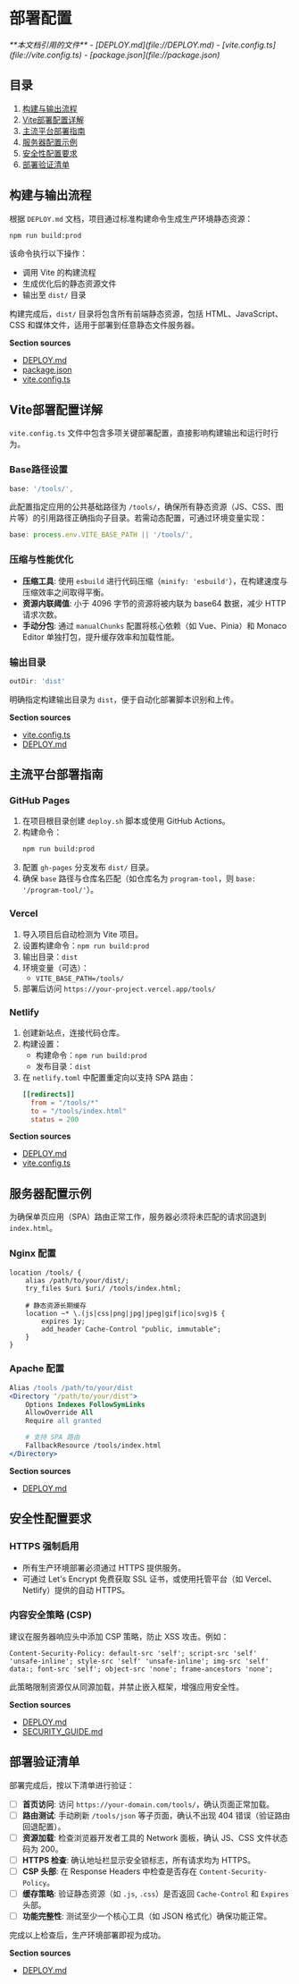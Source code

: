 # 部署配置

<cite>
**本文档引用的文件**  
- [DEPLOY.md](file://DEPLOY.md)
- [vite.config.ts](file://vite.config.ts)
- [package.json](file://package.json)
</cite>

## 目录
1. [构建与输出流程](#构建与输出流程)  
2. [Vite部署配置详解](#vite部署配置详解)  
3. [主流平台部署指南](#主流平台部署指南)  
4. [服务器配置示例](#服务器配置示例)  
5. [安全性配置要求](#安全性配置要求)  
6. [部署验证清单](#部署验证清单)

## 构建与输出流程

根据 `DEPLOY.md` 文档，项目通过标准构建命令生成生产环境静态资源：

```bash
npm run build:prod
```

该命令执行以下操作：
- 调用 Vite 的构建流程
- 生成优化后的静态资源文件
- 输出至 `dist/` 目录

构建完成后，`dist/` 目录将包含所有前端静态资源，包括 HTML、JavaScript、CSS 和媒体文件，适用于部署到任意静态文件服务器。

**Section sources**
- [DEPLOY.md](file://DEPLOY.md#L0-L85)
- [package.json](file://package.json#L10-L15)
- [vite.config.ts](file://vite.config.ts#L15-L17)

## Vite部署配置详解

`vite.config.ts` 文件中包含多项关键部署配置，直接影响构建输出和运行时行为。

### Base路径设置

```typescript
base: '/tools/',
```

此配置指定应用的公共基础路径为 `/tools/`，确保所有静态资源（JS、CSS、图片等）的引用路径正确指向子目录。若需动态配置，可通过环境变量实现：

```typescript
base: process.env.VITE_BASE_PATH || '/tools/',
```

### 压缩与性能优化

- **压缩工具**: 使用 `esbuild` 进行代码压缩（`minify: 'esbuild'`），在构建速度与压缩效率之间取得平衡。
- **资源内联阈值**: 小于 4096 字节的资源将被内联为 base64 数据，减少 HTTP 请求次数。
- **手动分包**: 通过 `manualChunks` 配置将核心依赖（如 Vue、Pinia）和 Monaco Editor 单独打包，提升缓存效率和加载性能。

### 输出目录

```typescript
outDir: 'dist'
```

明确指定构建输出目录为 `dist`，便于自动化部署脚本识别和上传。

**Section sources**
- [vite.config.ts](file://vite.config.ts#L1-L37)
- [DEPLOY.md](file://DEPLOY.md#L4-L10)

## 主流平台部署指南

### GitHub Pages

1. 在项目根目录创建 `deploy.sh` 脚本或使用 GitHub Actions。
2. 构建命令：
   ```bash
   npm run build:prod
   ```
3. 配置 `gh-pages` 分支发布 `dist/` 目录。
4. 确保 `base` 路径与仓库名匹配（如仓库名为 `program-tool`，则 `base: '/program-tool/'`）。

### Vercel

1. 导入项目后自动检测为 Vite 项目。
2. 设置构建命令：`npm run build:prod`
3. 输出目录：`dist`
4. 环境变量（可选）：
   - `VITE_BASE_PATH=/tools/`
5. 部署后访问 `https://your-project.vercel.app/tools/`

### Netlify

1. 创建新站点，连接代码仓库。
2. 构建设置：
   - 构建命令：`npm run build:prod`
   - 发布目录：`dist`
3. 在 `netlify.toml` 中配置重定向以支持 SPA 路由：
   ```toml
   [[redirects]]
     from = "/tools/*"
     to = "/tools/index.html"
     status = 200
   ```

**Section sources**
- [DEPLOY.md](file://DEPLOY.md#L0-L85)
- [vite.config.ts](file://vite.config.ts#L15-L17)

## 服务器配置示例

为确保单页应用（SPA）路由正常工作，服务器必须将未匹配的请求回退到 `index.html`。

### Nginx 配置

```nginx
location /tools/ {
    alias /path/to/your/dist/;
    try_files $uri $uri/ /tools/index.html;

    # 静态资源长期缓存
    location ~* \.(js|css|png|jpg|jpeg|gif|ico|svg)$ {
        expires 1y;
        add_header Cache-Control "public, immutable";
    }
}
```

### Apache 配置

```apache
Alias /tools /path/to/your/dist
<Directory "/path/to/your/dist">
    Options Indexes FollowSymLinks
    AllowOverride All
    Require all granted

    # 支持 SPA 路由
    FallbackResource /tools/index.html
</Directory>
```

**Section sources**
- [DEPLOY.md](file://DEPLOY.md#L20-L45)

## 安全性配置要求

### HTTPS 强制启用

- 所有生产环境部署必须通过 HTTPS 提供服务。
- 可通过 Let's Encrypt 免费获取 SSL 证书，或使用托管平台（如 Vercel、Netlify）提供的自动 HTTPS。

### 内容安全策略 (CSP)

建议在服务器响应头中添加 CSP 策略，防止 XSS 攻击。例如：

```http
Content-Security-Policy: default-src 'self'; script-src 'self' 'unsafe-inline'; style-src 'self' 'unsafe-inline'; img-src 'self' data:; font-src 'self'; object-src 'none'; frame-ancestors 'none';
```

此策略限制资源仅从同源加载，并禁止嵌入框架，增强应用安全性。

**Section sources**
- [DEPLOY.md](file://DEPLOY.md#L103-L109)
- [SECURITY_GUIDE.md](file://SECURITY_GUIDE.md#L0-L239)

## 部署验证清单

部署完成后，按以下清单进行验证：

- [ ] **首页访问**: 访问 `https://your-domain.com/tools/`，确认页面正常加载。
- [ ] **路由测试**: 手动刷新 `/tools/json` 等子页面，确认不出现 404 错误（验证路由回退配置）。
- [ ] **资源加载**: 检查浏览器开发者工具的 Network 面板，确认 JS、CSS 文件状态码为 200。
- [ ] **HTTPS 检查**: 确认地址栏显示安全锁标志，所有请求均为 HTTPS。
- [ ] **CSP 头部**: 在 Response Headers 中检查是否存在 `Content-Security-Policy`。
- [ ] **缓存策略**: 验证静态资源（如 `.js`, `.css`）是否返回 `Cache-Control` 和 `Expires` 头部。
- [ ] **功能完整性**: 测试至少一个核心工具（如 JSON 格式化）确保功能正常。

完成以上检查后，生产环境部署即视为成功。

**Section sources**
- [DEPLOY.md](file://DEPLOY.md#L60-L85)